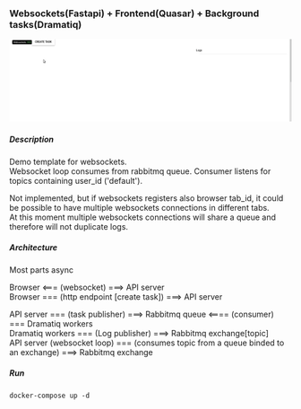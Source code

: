 ### Websockets(Fastapi) + Frontend(Quasar) + Background tasks(Dramatiq)

![Alt Text](https://github.com/moyogatomi/templates/blob/main/websockets/resources/intro.gif)

##### Description
Demo template for websockets.  
Websocket loop consumes from rabbitmq queue. Consumer listens for topics containing user_id ('default').  

Not implemented, but if websockets registers also browser tab_id, it could be possible to have multiple websockets connections in different tabs.  
At this moment multiple websockets connections will share a queue and therefore will not duplicate logs.  

##### Architecture
Most parts async  

Browser <=== (websocket) ===> API server  
Browser === (http endpoint [create task]) ===> API server  

API server === (task publisher) ===> Rabbitmq queue <==== (consumer) === Dramatiq workers  
Dramatiq workers === (Log publisher) ===> Rabbitmq exchange[topic]   
API server (websocket loop) === (consumes topic from a queue binded to an exchange) ===> Rabbitmq exchange  

##### Run

``` 
docker-compose up -d
```


